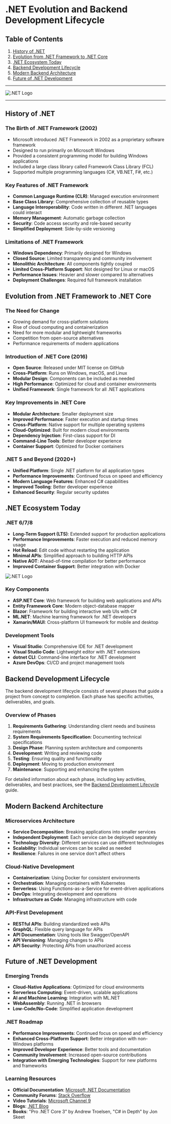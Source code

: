 # .NET Evolution and Backend Development Lifecycle

## Table of Contents
1. [History of .NET](#history-of-net)
2. [Evolution from .NET Framework to .NET Core](#evolution)
3. [.NET Ecosystem Today](#net-ecosystem)
4. [Backend Development Lifecycle](#backend-lifecycle)
5. [Modern Backend Architecture](#modern-architecture)
6. [Future of .NET Development](#future)

---

![.NET Logo](/media/.netcore.jpg)

---



## History of .NET

### The Birth of .NET Framework (2002)
- Microsoft introduced .NET Framework in 2002 as a proprietary software framework
- Designed to run primarily on Microsoft Windows
- Provided a consistent programming model for building Windows applications
- Included a large class library called Framework Class Library (FCL)
- Supported multiple programming languages (C#, VB.NET, F#, etc.)

### Key Features of .NET Framework
- **Common Language Runtime (CLR)**: Managed execution environment
- **Base Class Library**: Comprehensive collection of reusable types
- **Language Interoperability**: Code written in different .NET languages could interact
- **Memory Management**: Automatic garbage collection
- **Security**: Code access security and role-based security
- **Simplified Deployment**: Side-by-side versioning

### Limitations of .NET Framework
- **Windows Dependency**: Primarily designed for Windows
- **Closed Source**: Limited transparency and community involvement
- **Monolithic Architecture**: All components tightly coupled
- **Limited Cross-Platform Support**: Not designed for Linux or macOS
- **Performance Issues**: Heavier and slower compared to alternatives
- **Deployment Challenges**: Required full framework installation

## Evolution from .NET Framework to .NET Core

### The Need for Change
- Growing demand for cross-platform solutions
- Rise of cloud computing and containerization
- Need for more modular and lightweight frameworks
- Competition from open-source alternatives
- Performance requirements of modern applications

### Introduction of .NET Core (2016)
- **Open Source**: Released under MIT license on GitHub
- **Cross-Platform**: Runs on Windows, macOS, and Linux
- **Modular Design**: Components can be included as needed
- **High Performance**: Optimized for cloud and container environments
- **Unified Framework**: Single framework for all .NET applications

### Key Improvements in .NET Core
- **Modular Architecture**: Smaller deployment size
- **Improved Performance**: Faster execution and startup times
- **Cross-Platform**: Native support for multiple operating systems
- **Cloud-Optimized**: Built for modern cloud environments
- **Dependency Injection**: First-class support for DI
- **Command-Line Tools**: Better developer experience
- **Container Support**: Optimized for Docker containers

### .NET 5 and Beyond (2020+)
- **Unified Platform**: Single .NET platform for all application types
- **Performance Improvements**: Continued focus on speed and efficiency
- **Modern Language Features**: Enhanced C# capabilities
- **Improved Tooling**: Better developer experience
- **Enhanced Security**: Regular security updates

## .NET Ecosystem Today

### .NET 6/7/8
- **Long-Term Support (LTS)**: Extended support for production applications
- **Performance Improvements**: Faster execution and reduced memory usage
- **Hot Reload**: Edit code without restarting the application
- **Minimal APIs**: Simplified approach to building HTTP APIs
- **Native AOT**: Ahead-of-time compilation for better performance
- **Improved Container Support**: Better integration with Docker

![.NET Logo](/media/.net.jpg)


### Key Components
- **ASP.NET Core**: Web framework for building web applications and APIs
- **Entity Framework Core**: Modern object-database mapper
- **Blazor**: Framework for building interactive web UIs with C#
- **ML.NET**: Machine learning framework for .NET developers
- **Xamarin/MAUI**: Cross-platform UI framework for mobile and desktop

### Development Tools
- **Visual Studio**: Comprehensive IDE for .NET development
- **Visual Studio Code**: Lightweight editor with .NET extensions
- **dotnet CLI**: Command-line interface for .NET development
- **Azure DevOps**: CI/CD and project management tools

## Backend Development Lifecycle

The backend development lifecycle consists of several phases that guide a project from concept to completion. Each phase has specific activities, deliverables, and goals.

### Overview of Phases
1. **Requirements Gathering**: Understanding client needs and business requirements
2. **System Requirements Specification**: Documenting technical specifications
3. **Design Phase**: Planning system architecture and components
4. **Development**: Writing and reviewing code
5. **Testing**: Ensuring quality and functionality
6. **Deployment**: Moving to production environment
7. **Maintenance**: Supporting and enhancing the system

For detailed information about each phase, including key activities, deliverables, and best practices, see the [Backend Development Lifecycle](./backend-lifecycle.md) guide.

## Modern Backend Architecture

### Microservices Architecture
- **Service Decomposition**: Breaking applications into smaller services
- **Independent Deployment**: Each service can be deployed separately
- **Technology Diversity**: Different services can use different technologies
- **Scalability**: Individual services can be scaled as needed
- **Resilience**: Failures in one service don't affect others

### Cloud-Native Development
- **Containerization**: Using Docker for consistent environments
- **Orchestration**: Managing containers with Kubernetes
- **Serverless**: Using Functions-as-a-Service for event-driven applications
- **DevOps**: Integrating development and operations
- **Infrastructure as Code**: Managing infrastructure with code

### API-First Development
- **RESTful APIs**: Building standardized web APIs
- **GraphQL**: Flexible query language for APIs
- **API Documentation**: Using tools like Swagger/OpenAPI
- **API Versioning**: Managing changes to APIs
- **API Security**: Protecting APIs from unauthorized access

## Future of .NET Development

### Emerging Trends
- **Cloud-Native Applications**: Optimized for cloud environments
- **Serverless Computing**: Event-driven, scalable applications
- **AI and Machine Learning**: Integration with ML.NET
- **WebAssembly**: Running .NET in browsers
- **Low-Code/No-Code**: Simplified application development

### .NET Roadmap
- **Performance Improvements**: Continued focus on speed and efficiency
- **Enhanced Cross-Platform Support**: Better integration with non-Windows platforms
- **Improved Developer Experience**: Better tools and documentation
- **Community Involvement**: Increased open-source contributions
- **Integration with Emerging Technologies**: Support for new platforms and frameworks

### Learning Resources
- **Official Documentation**: [Microsoft .NET Documentation](https://docs.microsoft.com/en-us/dotnet/)
- **Community Forums**: [Stack Overflow](https://stackoverflow.com/questions/tagged/.net)
- **Video Tutorials**: [Microsoft Channel 9](https://channel9.msdn.com/)
- **Blogs**: [.NET Blog](https://devblogs.microsoft.com/dotnet/)
- **Books**: "Pro .NET Core 3" by Andrew Troelsen, "C# in Depth" by Jon Skeet